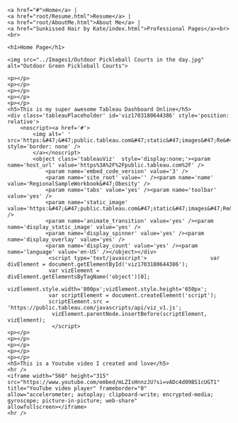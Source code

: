 <!DOCTYPE html>
<html lang="en">
<head>
    <meta charset="UTF-8">
    <meta name="viewport" content="width=device-width, initial-scale=1.0">
    <title>George Summerill's Home Page</title>
    <link rel="stylesheet" href="styles/1styles.css">
</head>
<body class="homebg">
    
    <a href="#">Home</a> |
    <a href="root/Resume.html">Resume</a> |
    <a href="root/AboutMe.html">About Me</a> |
    <a href="Sunkissed Hair by Kate/index.html">Professional Pages</a><br><br>

    <h1>Home Page</h1>

    <img src="../Images1/Outdoor Pickleball Courts in the day.jpg" alt="Outdoor Green Pickleball Courts">

    <p></p>
    <p></p>
    <p></p>
    <p></p>
    <p></p>
    <h5>This is my super awesome Tableau Dashboard Online</h5>
    <div class='tableauPlaceholder' id='viz1703180644386' style='position: relative'>
        <noscript><a href='#'>
            <img alt=' ' src='https:&#47;&#47;public.tableau.com&#47;static&#47;images&#47;Re&#47;RegionalSampleWorkbook&#47;Obesity&#47;1_rss.png' style='border: none' />
            </a></noscript>
            <object class='tableauViz'  style='display:none;'><param name='host_url' value='https%3A%2F%2Fpublic.tableau.com%2F' /> 
                <param name='embed_code_version' value='3' /> 
                <param name='site_root' value='' /><param name='name' value='RegionalSampleWorkbook&#47;Obesity' />
                <param name='tabs' value='yes' /><param name='toolbar' value='yes' />
                <param name='static_image' value='https:&#47;&#47;public.tableau.com&#47;static&#47;images&#47;Re&#47;RegionalSampleWorkbook&#47;Obesity&#47;1.png' /> 
                <param name='animate_transition' value='yes' /><param name='display_static_image' value='yes' />
                <param name='display_spinner' value='yes' /><param name='display_overlay' value='yes' />
                <param name='display_count' value='yes' /><param name='language' value='en-US' /></object></div>               
                 <script type='text/javascript'>                    var divElement = document.getElementById('viz1703180644386');                    
                 var vizElement = divElement.getElementsByTagName('object')[0];                    
                 vizElement.style.width='800px';vizElement.style.height='650px';                    
                 var scriptElement = document.createElement('script');                    
                 scriptElement.src = 'https://public.tableau.com/javascripts/api/viz_v1.js';                   
                  vizElement.parentNode.insertBefore(scriptElement, vizElement);                
                  </script>
    <p></p>
    <p></p>
    <p></p>
    <p></p>
    <p></p>
    <h5>This is a Youtube video I created and love</h5>
    <hr />
    <iframe width="560" height="315" src="https://www.youtube.com/embed/mLZIsHnnzJU?si=vADc4d09BS1cUGT1" 
    title="YouTube video player" frameborder="0" 
    allow="accelerometer; autoplay; clipboard-write; encrypted-media; gyroscope; picture-in-picture; web-share" 
    allowfullscreen></iframe>
    <hr />








</body>
</html>
